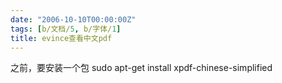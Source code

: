 ```yaml
---
date: "2006-10-10T00:00:00Z"
tags: [b/文档/5, b/字体/1]
title: evince查看中文pdf
---
```


之前，要安装一个包
sudo apt-get install xpdf-chinese-simplified

